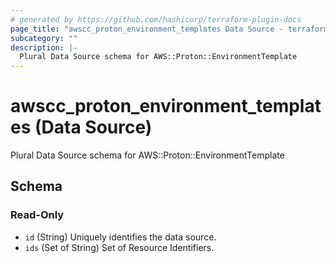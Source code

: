 ```yaml
---
# generated by https://github.com/hashicorp/terraform-plugin-docs
page_title: "awscc_proton_environment_templates Data Source - terraform-provider-awscc"
subcategory: ""
description: |-
  Plural Data Source schema for AWS::Proton::EnvironmentTemplate
---
```


# awscc_proton_environment_templates (Data Source)

Plural Data Source schema for AWS::Proton::EnvironmentTemplate



<!-- schema generated by tfplugindocs -->
## Schema

### Read-Only

- `id` (String) Uniquely identifies the data source.
- `ids` (Set of String) Set of Resource Identifiers.


